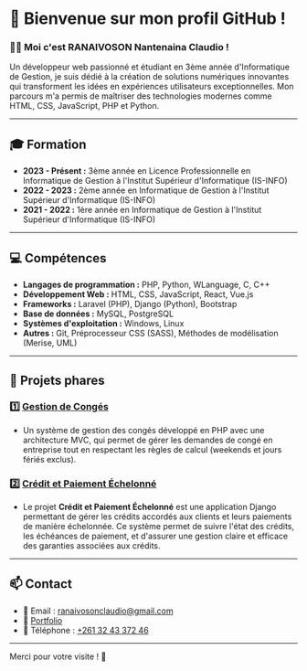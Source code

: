 # 🌟 Bienvenue sur mon profil GitHub !

### 👨‍💻 Moi c'est **RANAIVOSON Nantenaina Claudio** !

Un développeur web passionné et étudiant en 3ème année d'Informatique de Gestion, je suis dédié à la création de solutions numériques innovantes qui transforment les idées en expériences utilisateurs exceptionnelles. Mon parcours m'a permis de maîtriser des technologies modernes comme HTML, CSS, JavaScript, PHP et Python.

---

## 🎓 Formation

- **2023 - Présent :** 3ème année en Licence Professionnelle en Informatique de Gestion à l'Institut Supérieur d'Informatique (IS-INFO)
- **2022 - 2023 :** 2ème année en Informatique de Gestion à l'Institut Supérieur d'Informatique (IS-INFO)
- **2021 - 2022 :** 1ère année en Informatique de Gestion à l'Institut Supérieur d'Informatique (IS-INFO)

---

## 💻 Compétences

- **Langages de programmation :** PHP, Python, WLanguage, C, C++
- **Développement Web :** HTML, CSS, JavaScript, React, Vue.js
- **Frameworks :** Laravel (PHP), Django (Python), Bootstrap
- **Base de données :** MySQL, PostgreSQL
- **Systèmes d'exploitation :** Windows, Linux
- **Autres :** Git, Préprocesseur CSS (SASS), Méthodes de modélisation (Merise, UML)

---

## 🚀 Projets phares

### 1️⃣ **[Gestion de Congés](https://github.com/CLAUDIO101000/Gestion-des-conges)**
- Un système de gestion des congés développé en PHP avec une architecture MVC, qui permet de gérer les demandes de congé en entreprise tout en respectant les règles de calcul (weekends et jours fériés exclus).

### 2️⃣ **[Crédit et Paiement Échelonné](https://github.com/CLAUDIO101000/credit-et-paiement-echelonne)**
- Le projet **Crédit et Paiement Échelonné** est une application Django permettant de gérer les crédits accordés aux clients et leurs paiements de manière échelonnée. Ce système permet de suivre l'état des crédits, les échéances de paiement, et d'assurer une gestion claire et efficace des garanties associées aux crédits.

---

## 📫 Contact

- 📧 Email : [ranaivosonclaudio@gmail.com](mailto:ranaivosonclaudio@gmail.com)
- 🌟 [Portfolio](https://claudio101000.github.io/portfolio-claudio/)
- 📱 Téléphone : [+261 32 43 372 46](tel:+261324337246)

---

Merci pour votre visite ! 🎉
